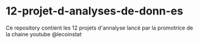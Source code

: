 # 12-projet-d-analyses-de-donn-es
Ce repository contient les 12 projets d'annalyse lancé par la promotrice de la chaine youtube @lecoinstat

